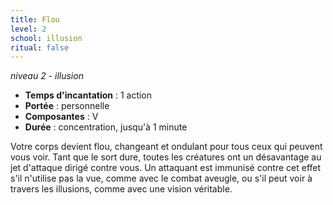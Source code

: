 ```yaml
---
title: Flou
level: 2
school: illusion
ritual: false
---
```

*niveau 2 - illusion*

- **Temps d'incantation** : 1 action
- **Portée** : personnelle
- **Composantes** : V
- **Durée** : concentration, jusqu'à 1 minute

Votre corps devient flou, changeant et ondulant pour tous ceux qui peuvent vous voir. Tant que le sort dure, toutes les créatures ont un désavantage au jet d'attaque dirigé contre vous. Un attaquant est immunisé contre cet effet s'il n'utilise pas la vue, comme avec le combat aveugle, ou s'il peut voir à travers les illusions, comme avec une vision véritable.
